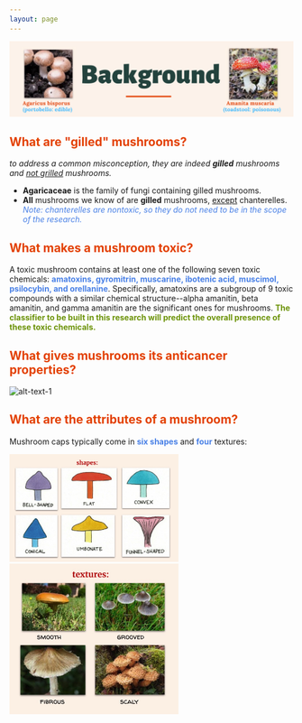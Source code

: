 ```yaml
---
layout: page
---
```

![alt-text-1](/assets/img/Background4.png "title") 

## <font color="#E34000"><b>What are "gilled" mushrooms?</b></font>

*to address a common misconception, they are indeed <b>gilled</b> mushrooms and <u>not grilled</u> mushrooms.*
<ul>
  <li><b>Agaricaceae</b> is the family of fungi containing gilled mushrooms.</li>
  <li><b>All</b> mushrooms we know of are <b>gilled</b> mushrooms, <u>except</u> chanterelles.</li>
  <font color="#4980e6"><i>Note: chanterelles are nontoxic, so they do not need to be in the scope of the research.</i></font>
</ul>

## <font color="#E34000"><b>What makes a mushroom toxic?</b></font>
A toxic mushroom contains at least one of the following seven toxic chemicals: <font color="#4980e6"><b>amatoxins, gyromitrin, muscarine, ibotenic acid, muscimol, psilocybin, and orellanine</b></font>. Specifically, amatoxins are a subgroup of 9 toxic compounds with a similar chemical structure--alpha amanitin, beta amanitin, and gamma amanitin are the significant ones for mushrooms. <font color="#6b9207"><b>The classifier to be built in this research will predict the overall presence of these toxic chemicals.</b></font>

## <font color="#E34000"><b>What gives mushrooms its anticancer properties?</b></font>

![alt-text-1](/assets/img/betaglucan2.jpg "betaglucan") 

## <font color="#E34000"><b>What are the attributes of a mushroom?</b></font>

Mushroom caps typically come in <font color="#4980e6"><b>six shapes</b></font> and <font color="#4980e6"><b>four</b></font> textures:
<p float="left">
   <img src="/assets/img/shape2.jpg" width="300" />
   <img src="/assets/img/textures.jpg" width="300" />
</p>



